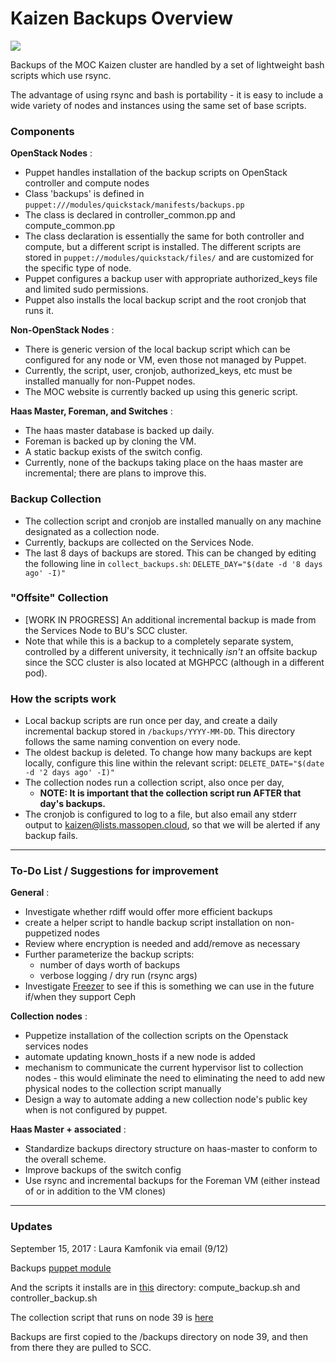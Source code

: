 # Kaizen Backups Overview

![](_static/img/Kaizen_Backups_Diagram.jpg)

Backups of the MOC Kaizen cluster are handled by a set of lightweight bash scripts which use rsync.  

The advantage of using rsync and bash is portability - it is easy to include a wide variety of nodes and instances using the same set of base scripts.

### Components

  **OpenStack Nodes** :
  * Puppet handles installation of the backup scripts on OpenStack controller and compute nodes
  * Class 'backups' is defined in `puppet:///modules/quickstack/manifests/backups.pp`
  * The class is declared in controller_common.pp and compute_common.pp
  * The class declaration is essentially the same for both controller and compute, but a different script is installed. The different scripts are stored in `puppet://modules/quickstack/files/` and are customized for the specific type of node.
  * Puppet configures a backup user with appropriate authorized_keys file and limited sudo permissions.
  * Puppet also installs the local backup script and the root cronjob that runs it.

  **Non-OpenStack Nodes** :
  * There is generic version of the local backup script which can be configured for any node or VM, even those not managed by Puppet.
  * Currently, the script, user, cronjob, authorized_keys, etc must be installed manually for non-Puppet nodes.
  * The MOC website is currently backed up using this generic script.

  **Haas Master, Foreman, and Switches** :
  * The haas master database is backed up daily.
  * Foreman is backed up by cloning the VM.
  * A static backup exists of the switch config.
  * Currently, none of the backups taking place on the haas master are incremental; there are plans to improve this.

### Backup Collection
* The collection script and cronjob are installed manually on any machine designated as a collection node. 
* Currently, backups are collected on the Services Node.
* The last 8 days of backups are stored.  This can be changed by editing the following line in `collect_backups.sh`\:
     `DELETE_DAY="$(date -d '8 days ago' -I)"`

### "Offsite" Collection
* [WORK IN PROGRESS] An additional incremental backup is made from the Services Node to BU's SCC cluster.
* Note that while this is a backup to a completely separate system, controlled by a different university, it technically *isn't* an offsite backup since the SCC cluster is also located at MGHPCC (although in a different pod).

### How the scripts work
* Local backup scripts are run once per day, and create a daily incremental backup stored in `/backups/YYYY-MM-DD`.  This directory follows the same naming convention on every node.
* The oldest backup is deleted. To change how many backups are kept locally, configure this line within the relevant script\:
     `DELETE_DATE="$(date -d '2 days ago' -I)"`
* The collection nodes run a collection script, also once per day,
     * **NOTE: It is important that the collection script run AFTER that day's backups.**
* The cronjob is configured to log to a file, but also email any stderr output to kaizen@lists.massopen.cloud, so that we will be alerted if any backup fails.

******
### To-Do List / Suggestions for improvement

  **General** :
  * Investigate whether rdiff would offer more efficient backups
  * create a helper script to handle backup script installation on non-puppetized nodes
  * Review where encryption is needed and add/remove as necessary
  * Further parameterize the backup scripts:
     * number of days worth of backups
     * verbose logging / dry run (rsync args)
  * Investigate [Freezer](https://wiki.openstack.org/wiki/Freezer) to see if this is something we can use in the future if/when they support Ceph

  **Collection nodes** :
  * Puppetize installation of the collection scripts on the Openstack services nodes
  * automate updating known_hosts if a new node is added
  * mechanism to communicate the current hypervisor list to collection nodes - this would eliminate the need to eliminating the need to add new physical nodes to the collection script manually
  * Design a way to automate adding a new collection node's public key when is not configured by puppet.
 
  **Haas Master + associated** : 
  * Standardize backups directory structure on haas-master to conform to the overall scheme.
  * Improve backups of the switch config
  * Use rsync and incremental backups for the Foreman VM (either instead of or in addition to the VM clones)

******
### Updates
September 15, 2017 : Laura Kamfonik via email (9/12)

Backups [puppet module](https://github.com/CCI-MOC/kilo-puppet/blob/liberty/quickstack/manifests/backups.pp)

And the scripts it installs are in [this](https://github.com/CCI-MOC/kilo-puppet/tree/liberty/quickstack/files) directory: compute_backup.sh and controller_backup.sh

The collection script that runs on node 39 is [here](https://github.com/CCI-MOC/moc/blob/master/scripts/backup_scripts/collect_backups.sh)

Backups are first copied to the /backups directory on node 39, and then from there they are pulled to SCC.

